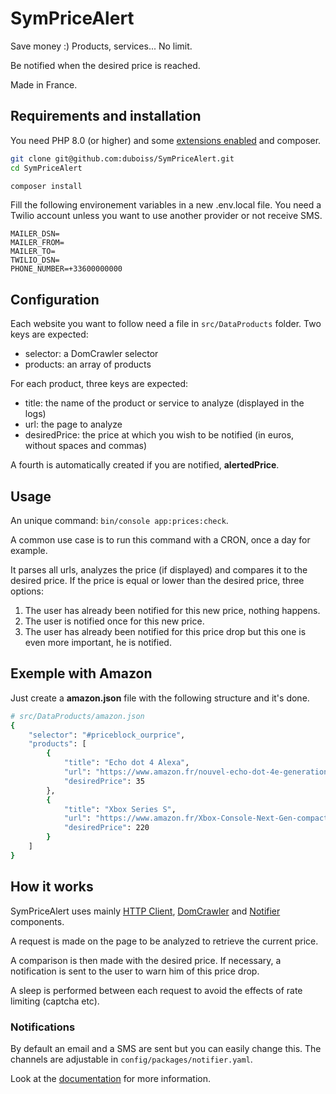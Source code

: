 # SymPriceAlert
Save money :) Products, services... No limit.

Be notified when the desired price is reached.

Made in France.

## Requirements and installation
You need PHP 8.0 (or higher) and some [extensions enabled](https://symfony.com/doc/5.2/setup.html#technical-requirements) and composer.
```sh
git clone git@github.com:duboiss/SymPriceAlert.git
cd SymPriceAlert

composer install
```

Fill the following environement variables in a new .env.local file.
You need a Twilio account unless you want to use another provider or not receive SMS.

```env
MAILER_DSN=
MAILER_FROM=
MAILER_TO=
TWILIO_DSN=
PHONE_NUMBER=+33600000000
```

## Configuration
Each website you want to follow need a file in `src/DataProducts` folder.
Two keys are expected:
* selector: a DomCrawler selector
* products: an array of products

For each product, three keys are expected:
* title: the name of the product or service to analyze (displayed in the logs)
* url: the page to analyze
* desiredPrice: the price at which you wish to be notified (in euros, without spaces and commas)

A fourth is automatically created if you are notified, **alertedPrice**.

## Usage
An unique command: `bin/console app:prices:check`.

A common use case is to run this command with a CRON, once a day for example.

It parses all urls, analyzes the price (if displayed) and compares it to the desired price.
If the price is equal or lower than the desired price, three options:
1) The user has already been notified for this new price, nothing happens.
2) The user is notified once for this new price.
3) The user has already been notified for this price drop but this one is even more important, he is notified.

## Exemple with Amazon
Just create a **amazon.json** file with the following structure and it's done.
```sh
# src/DataProducts/amazon.json
{
    "selector": "#priceblock_ourprice",
    "products": [
        {
            "title": "Echo dot 4 Alexa",
            "url": "https://www.amazon.fr/nouvel-echo-dot-4e-generation-enceinte-connectee-avec-alexa-anthracite/dp/B084DWG2VQ/",
            "desiredPrice": 35
        },
        {
            "title": "Xbox Series S",
            "url": "https://www.amazon.fr/Xbox-Console-Next-Gen-compacte-digitale/dp/B087VM5XC6/",
            "desiredPrice": 220
        }
    ]
}
```

## How it works
SymPriceAlert uses mainly [HTTP Client](https://symfony.com/doc/current/http_client.html), [DomCrawler](https://symfony.com/doc/5.2/components/dom_crawler.html) and [Notifier](https://symfony.com/doc/5.2/notifier.html) components.

A request is made on the page to be analyzed to retrieve the current price.

A comparison is then made with the desired price. If necessary, a notification is sent to the user to warn him of this price drop.

A sleep is performed between each request to avoid the effects of rate limiting (captcha etc).

### Notifications
By default an email and a SMS are sent but you can easily change this. The channels are adjustable in `config/packages/notifier.yaml`.

Look at the [documentation](https://symfony.com/doc/5.2/notifier.html) for more information.
